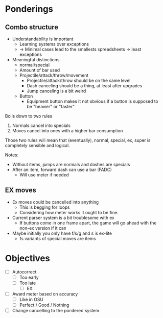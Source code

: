 # Ponderings
## Combo structure
- Understandability is important
	- Learning systems over exceptions
	- -> Minimal cases lead to the smallests spreadsheets -> least exceptions
- Meaningful distinctions
	- normal/special
	- Amount of bar used
	- Projectile/attack/throw/movement
		- Projectile/attack/throw should be on the same level
		- Dash canceling should be a thing, at least after upgrades
		- Jump canceling is a bit weird
	- Button
		- Equipment button makes it not obvious if a button is supposed to be "heavier" or "faster"

Boils down to two rules
1. Normals cancel into specials
2. Moves cancel into ones with a higher bar consumption

Those two rules will mean that (eventually), normal, special, ex, super is completely sensible and logical.

Notes:
- Without items, jumps are normals and dashes are specials
- After an item, forward dash can use a bar (FADC)
	- Will use meter if needed


## EX moves
- Ex moves could be cancelled into anything
	- This is begging for loops
	- Considering how meter works it ought to be fine.
- Current parser system is a bit troublesome with ex
	- If buttons come in one frame apart, the game will go ahead with the non-ex version if it can
- Maybe initially you only have f/s/g and s is ex-lite
	- fs variants of special moves are items

# Objectives
- [ ] Autocorrect
	- [ ] Too early
	- [ ] Too late
		- [ ] EX
- [ ] Award meter based on accuracy
	- [ ] Like in OSU
	- [ ] Perfect / Good / Nothing
- [ ] Change cancelling to the pondered system